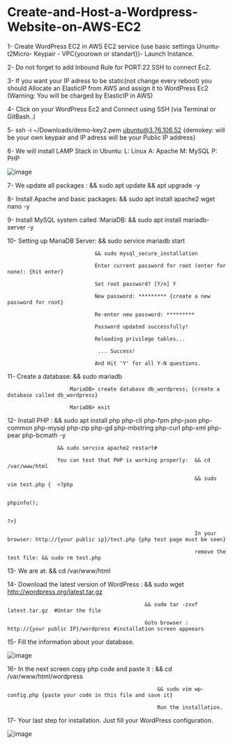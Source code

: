 # Create-and-Host-a-Wordpress-Website-on-AWS-EC2

1- Create WordPress EC2 in AWS EC2 service (use basic settings Ununtu-t2Micro- Keypair - VPC{yourown or standart})- Launch Instance.

2- Do not forget to add Inbound Rule for PORT:22 SSH to connect Ec2.

3- If you want your IP adress to be static(not change every reboot) you should Allocate an ElasticIP from AWS and assign it to WordPress Ec2 (Warning: You will be charged by ElasticIP in AWS)

4- Click on your WordPress Ec2 and Connect using SSH (via Terminal or GitBash..)

5- ssh -i ~/Downloads/demo-key2.pem ubuntu@3.76.106.52 {demokey: will be your own keypair and IP adress will be your Public IP address}

6- We will install LAMP Stack in Ubuntu: L: Linux A: Apache M: MySQL P: PHP

![image](https://user-images.githubusercontent.com/113843658/205323487-b6421a2f-cf7b-4298-95ba-fcb1edff43a9.png)


7- We update all packages : && sudo apt update && apt upgrade -y

8- Install Apache and basic packages: && sudo apt install apache2 wget nano -y

9- Install MySQL system called :MariaDB: && sudo apt install mariadb-server -y

10- Setting up MariaDB Server:  && sudo service mariadb start

                                && sudo mysql_secure_installation

                                Enter current password for root (enter for none): {hit enter}

                                Set root password? [Y/n] Y
                                
                                New password: ********* {create a new password for root}
                                
                                Re-enter new password: *********
                               
                                Password updated successfully!
                                
                                Reloading privilege tables...
                                
                                 ... Success!

                                And Hit 'Y' for all Y-N questions.

11- Create a database:  && sudo mariadb

                        MariaDB> create database db_wordpress; {create a database called db_wordpress}

                        MariaDB> exit

12- Install PHP :   && sudo apt install php php-cli php-fpm php-json php-common php-mysql php-zip php-gd php-mbstring php-curl php-xml php-pear php-bcmath -y

                    && sudo service apache2 restart#

                    You can test that PHP is working properly:  && cd /var/www/html

                                                                && sudo vim test.php {  <?php
                                                                                    
                                                                                        phpinfo();

                                                                                        ?>}

                                                                In your browser: http://{your public ip}/test.php {php test page must be seen}

                                                                remove the test file: && sudo rm test.php

13- We are at:  && cd /var/www/html

14- Download the latest version of WordPress :  && sudo wget http://wordpress.org/latest.tar.gz

                                                && sudo tar -zxvf latest.tar.gz  #Untar the file 

                                                Goto browser : http://{your public IP}/wordpress #installation screen appeears
                                        
15- Fill the information about your database.

![image](https://user-images.githubusercontent.com/113843658/205323307-0695d44c-30dc-45f9-9de7-73066fd26e39.png)


16- In the next screen copy php code and paste it : && cd /var/www/html/wordpress

                                                    && sudo vim wp-config.php {paste your code in this file and save it}

                                                    Run the installation.

17- Your last step for installation. Just fill your WordPress configuration.

![image](https://user-images.githubusercontent.com/113843658/205323355-4f1be2d9-40f4-4ffe-9a3f-7ade69abc7d4.png)
